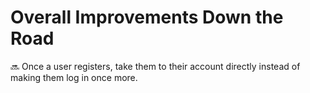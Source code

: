 # Overall Improvements Down the Road

:soon: Once a user registers, take them to their account directly instead of making them log in once more.
